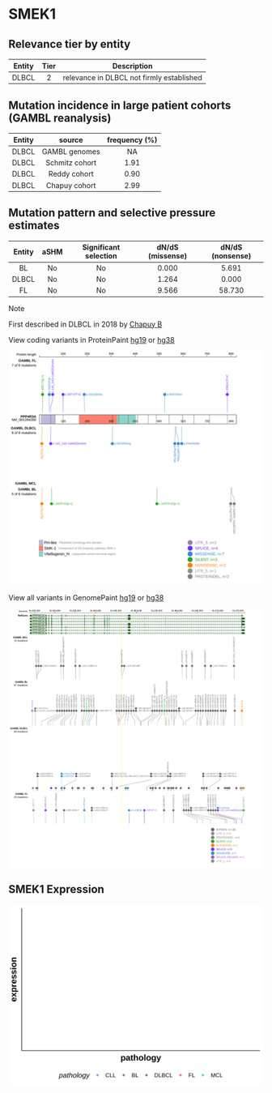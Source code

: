 # SMEK1

## Relevance tier by entity

|Entity|Tier|Description                              |
|:------:|:----:|-----------------------------------------|
|DLBCL |2   |relevance in DLBCL not firmly established|

## Mutation incidence in large patient cohorts (GAMBL reanalysis)

|Entity|source        |frequency (%)|
|:------:|:--------------:|:-------------:|
|DLBCL |GAMBL genomes |  NA         |
|DLBCL |Schmitz cohort|1.91         |
|DLBCL |Reddy cohort  |0.90         |
|DLBCL |Chapuy cohort |2.99         |

## Mutation pattern and selective pressure estimates

|Entity|aSHM|Significant selection|dN/dS (missense)|dN/dS (nonsense)|
|:------:|:----:|:---------------------:|:----------------:|:----------------:|
|BL    |No  |No                   |0.000           | 5.691          |
|DLBCL |No  |No                   |1.264           | 0.000          |
|FL    |No  |No                   |9.566           |58.730          |


> [!NOTE]
> First described in DLBCL in 2018 by [Chapuy B](https://pubmed.ncbi.nlm.nih.gov/29713087)


View coding variants in ProteinPaint [hg19](https://morinlab.github.io/LLMPP/GAMBL/SMEK1_protein.html)  or [hg38](https://morinlab.github.io/LLMPP/GAMBL/SMEK1_protein_hg38.html)

![image](images/proteinpaint/SMEK1_NM_001284280.svg)

View all variants in GenomePaint [hg19](https://morinlab.github.io/LLMPP/GAMBL/SMEK1.html)  or [hg38](https://morinlab.github.io/LLMPP/GAMBL/SMEK1_hg38.html)

![image](images/proteinpaint/SMEK1.svg)
## SMEK1 Expression
![image](images/gene_expression/SMEK1_by_pathology.svg)
